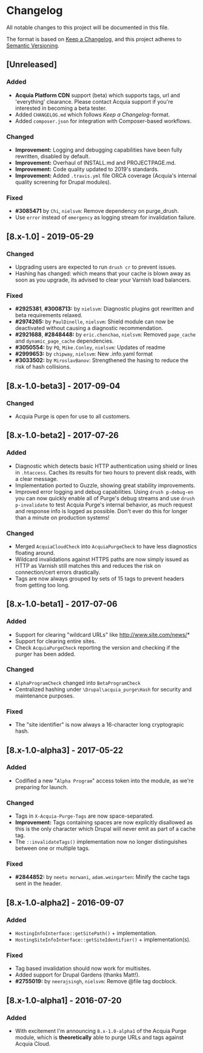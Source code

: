 [//]: # ( clear&&curl -s -F input_files[]=@CHANGELOG.md -F from=markdown -F to=html http://c.docverter.com/convert|tail -n+11|head -n-2 )

# Changelog
All notable changes to this project will be documented in this file.

The format is based on [Keep a Changelog](https://keepachangelog.com/en/1.0.0/),
and this project adheres to
[Semantic Versioning](https://semver.org/spec/v2.0.0.html).

## [Unreleased]

### Added
- **Acquia Platform CDN** support (beta) which supports tags, url and
  'everything' clearance. Please contact Acquia support if you're interested in
  becoming a beta tester.
- Added `CHANGELOG.md` which follows _Keep a Changelog_-format.
- Added `composer.json` for integration with Composer-based workflows.

### Changed
- **Improvement:** Logging and debugging capabilities have been fully
  rewritten, disabled by default.
- **Improvement:** Overhaul of INSTALL.md and PROJECTPAGE.md.
- **Improvement:** Code quality updated to 2019's standards.
- **Improvement:** Added `.travis.yml` file ORCA coverage (Acquia's internal
  quality screening for Drupal modules).

### Fixed
- **#3085471** by `Chi`, `nielsvm`: Remove dependency on purge_drush.
- Use `error` instead of `emergency` as logging stream for invalidation failure.

## [8.x-1.0] - 2019-05-29

### Changed
- Upgrading users are expected to run `drush cr` to prevent issues.
- Hashing has changed: which means that your cache is blown away as soon as
  you upgrade, its advised to clear your Varnish load balancers.

### Fixed
- **#2925381**, **#3008713:** by `nielsvm`: Diagnostic plugins got rewritten
  and beta requirements relaxed.
- **#2974265:** by `PaulDinelle`, `nielsvm`: Shield module can now be
  deactivated without causing a diagnostic recommendation.
- **#2921688**, **#2848448:** by `eric.chenchao`, `nielsvm`: Removed
  `page_cache` and `dynamic_page_cache` dependencies.
- **#3050554:** by `PQ`, `Mike.Conley`, `nielsvm`: Updates of readme
- **#2999653:** by `chipway`, `nielsvm`: New .info.yaml format
- **#3033502:** by `MiroslavBanov`: Strengthened the hasing to reduce the risk
  of hash collisions.

## [8.x-1.0-beta3] - 2017-09-04

### Changed
- Acquia Purge is open for use to all customers.

## [8.x-1.0-beta2] - 2017-07-26

### Added
- Diagnostic which detects basic HTTP authentication using shield or
  lines in `.htaccess`. Caches its results for two hours to prevent disk reads,
  with a clear message.
- Implementation ported to Guzzle, showing great stability improvements.
- Improved error logging and debug capabilities. Using `drush p-debug-en` you
  can now quickly enable all of Purge's debug streams and use
  `drush p-invalidate` to test Acquia Purge's internal behavior, as much request
  and response info is logged as possible. Don't ever do this for longer than a
  minute on production systems!

### Changed
- Merged `AcquiaCloudCheck` into `AcquiaPurgeCheck` to have less diagnostics
  floating around.
- Wildcard invalidations against HTTPS paths are now simply issued as HTTP
  as Varnish still matches this and reduces the risk on connection/cert errors
  drastically.
- Tags are now always grouped by sets of 15 tags to prevent headers from getting
  too long.

## [8.x-1.0-beta1] - 2017-07-06

### Added
- Support for clearing "wildcard URLs" like http://www.site.com/news/*
- Support for clearing entire sites.
- Check `AcquiaPurgeCheck` reporting the version and checking if the
  purger has been added.

### Changed
- `AlphaProgramCheck` changed into `BetaProgramCheck`
- Centralized hashing under `\Drupal\acquia_purge\Hash` for security and
  maintenance purposes.

### Fixed
- The "site identifier" is now always a 16-character long cryptograpic hash.

## [8.x-1.0-alpha3] - 2017-05-22

### Added
- Codified a new "`Alpha Program`" access token into the module, as we're
  preparing for launch.

### Changed
- Tags in `X-Acquia-Purge-Tags` are now space-separated.
- **Improvement:** Tags containing spaces are now explicitly disallowed as this
  is the only character which Drupal will never emit as part of a cache tag.
- The `::invalidateTags()` implementation now no longer distinguishes between
  one or multiple tags.

### Fixed
- **#2844852:** by `neetu morwani`, `adam.weingarten`: Minify the cache tags
  sent in the header.

## [8.x-1.0-alpha2] - 2016-09-07

### Added
- `HostingInfoInterface::getSitePath()` + implementation.
- `HostingSiteInfoInterface::getSiteIdentifier()` + implementation(s).

### Fixed
- Tag based invalidation should now work for multisites.
- Added support for Drupal Gardens (thanks Matt!).
- **#2755019:** by `neerajsingh`, `nielsvm`: Remove @file tag docblock.

## [8.x-1.0-alpha1] - 2016-07-20

### Added
- With excitement I'm announcing `8.x-1.0-alpha1` of the Acquia Purge module,
  which is **theoretically** able to purge URLs and tags against Acquia Cloud.
